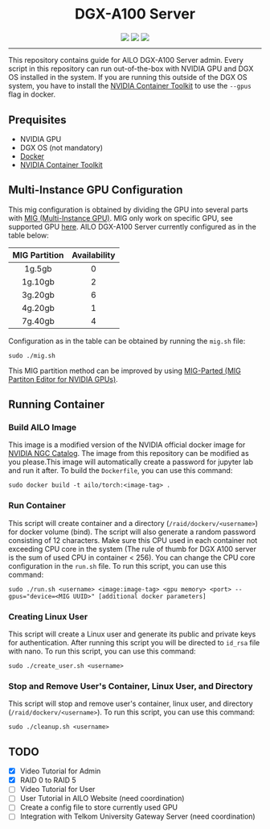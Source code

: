 <h1 align="center"> DGX-A100 Server </h1>

<p align="center">
    <img src="https://img.shields.io/badge/python-3670A0?style=for-the-badge&logo=python&logoColor=ffdd54" style="vertical-align:middle">
    <img src="https://img.shields.io/badge/nVIDIA-%2376B900.svg?style=for-the-badge&logo=nVIDIA&logoColor=white" style="vertical-align:middle">
    <img src="https://img.shields.io/badge/jupyter-%23FA0F00.svg?style=for-the-badge&logo=jupyter&logoColor=white" style="vertical-align:middle">
</p>

----

This repository contains guide for AILO DGX-A100 Server admin. Every script in this repository can run out-of-the-box with NVIDIA GPU and DGX OS installed in the system. If you are running this outside of the DGX OS system, you have to install the [NVIDIA Container Toolkit](https://docs.nvidia.com/datacenter/cloud-native/container-toolkit/) to use the `--gpus` flag in docker. 

## Prequisites

* NVIDIA GPU
* DGX OS (not mandatory)
* [Docker](https://docs.docker.com/)
* [NVIDIA Container Toolkit](https://docs.nvidia.com/datacenter/cloud-native/container-toolkit/)

## Multi-Instance GPU Configuration
This mig configuration is obtained by dividing the GPU into several parts with [MIG (Multi-Instance GPU)](https://docs.nvidia.com/datacenter/tesla/mig-user-guide/index.html). MIG only work on specific GPU, see supported GPU [here](https://docs.nvidia.com/datacenter/tesla/mig-user-guide/index.html#supported-gpus). AILO DGX-A100 Server currently configured as in the table below:

<div align="center">
  
| MIG Partition | Availability |
|:----------:|:----------:|
| 1g.5gb | 0 |
| 1g.10gb | 2 |
| 3g.20gb | 6 |
| 4g.20gb | 1 |
| 7g.40gb | 4 |
  
</div>

Configuration as in the table can be obtained by running the `mig.sh` file:
```
sudo ./mig.sh
```
This MIG partition method can be improved by using [MIG-Parted (MIG Partiton Editor for NVIDIA GPUs)](https://github.com/NVIDIA/mig-parted).

## Running Container

### Build AILO Image
This image is a modified version of the NVIDIA official docker image for [NVIDIA NGC Catalog](https://catalog.ngc.nvidia.com/). The image from this repository can be modified as you please.This image will automatically create a password for jupyter lab and run it after. To build the `Dockerfile`, you can use this command:

```
sudo docker build -t ailo/torch:<image-tag> .
```

### Run Container
This script will create container and a directory (`/raid/dockerv/<username>`) for docker volume (bind). The script will also generate a random password consisting of 12 characters. Make sure this CPU used in each container not exceeding CPU core in the system (The rule of thumb for DGX A100 server is the sum of used CPU in container < 256). You can change the CPU core configuration in the `run.sh` file. To run this script, you can use this command:

```
sudo ./run.sh <username> <image:image-tag> <gpu memory> <port> --gpus="device=<MIG UUID>" [additional docker parameters]
```

### Creating Linux User
This script will create a Linux user and generate its public and private keys for authentication. After running this script you will be directed to `id_rsa` file with nano. To run this script, you can use this command:
```
sudo ./create_user.sh <username>
```

### Stop and Remove User's Container, Linux User, and Directory
This script will stop and remove user's container, linux user, and directory (`/raid/dockerv/<username>`). To run this script, you can use this command:

```
sudo ./cleanup.sh <username>
```

## TODO
- [x] Video Tutorial for Admin
- [x] RAID 0 to RAID 5
- [ ] Video Tutorial for User
- [ ] User Tutorial in AILO Website (need coordination)
- [ ] Create a config file to store currently used GPU
- [ ] Integration with Telkom University Gateway Server (need coordination)
